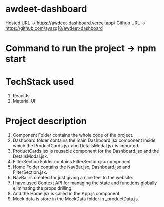 # awdeet-dashboard

Hosted URL -> https://awdeet-dashboard.vercel.app/
Github URL -> https://github.com/ayazq18/awdeet-dashboard

# Command to run the project -> npm start


# TechStack used
1. ReactJs
2. Material UI


# Project description

1. Component Folder contains the whole code of the project.
2. Dashboard folder contains the main Dashboard.jsx component inside which the ProductCards.jsx and DetailsModal.jsx is imported.
3. ProductCards.jsx is reusable component for the Dashboard.jsx and the DetailsModal.jsx.
4. FilterSection Folder contains FilterSection.jsx component.
5. Home Folder contains the NavBar.jsx, Dashboard.jsx and FilterSection.jsx.
6. NavBar is created for just giving a nice feel to the website.
7. I have used Context API for managing the state and functions globally eliminating the props drilling.
8. And the Home.jsx is called in the App.js component.
9. Mock data is store in the MockData folder in _productData.js.